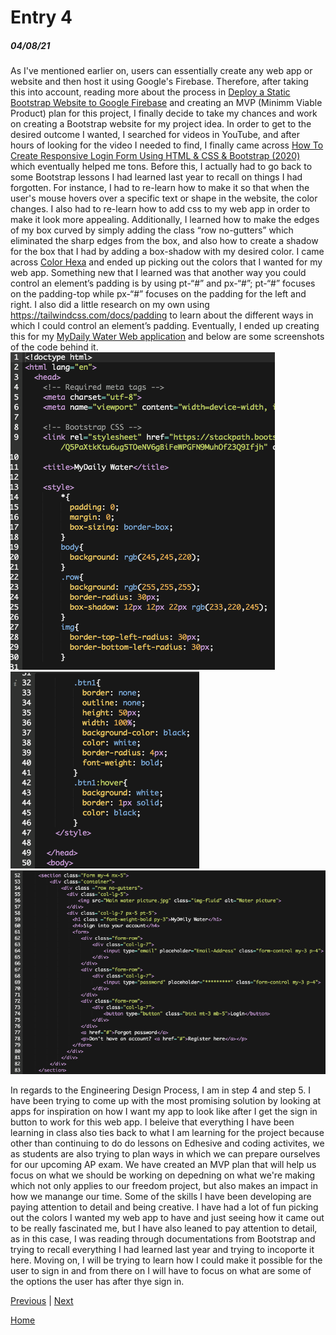 # Entry 4
##### 04/08/21

As I've mentioned earlier on, users can essentially create any web app or website and then host it using Google's Firebase. Therefore, after taking  this into account, reading more about the process in [Deploy a Static Bootstrap Website to Google Firebase](https://betterprogramming.pub/deploying-a-static-bootstrap-website-to-google-firebase-a2eb043ff015) and creating an MVP (Minimm Viable Product) plan for this project, I finally decide to take my chances and work on creating a Bootstrap website for my project idea. 
  In order to get to the desired outcome I wanted, I searched for videos in YouTube, and after hours of looking for the video I needed to find, I finally came across [How To Create Responsive Login Form Using HTML & CSS & Bootstrap (2020)](https://www.youtube.com/watch?v=Bwk-Q_Ua-jM) which eventually helped me tons. Before this, I actually had to go back to some Bootstrap lessons I had learned last year to recall on things I had forgotten. For instance, I had to re-learn how to make it so that when the user's mouse hovers over a specific text or shape in the website, the color changes. I also had to re-learn how to add css to my web app in order to make it look more appealing. Additionally, I learned how to make the edges of my box curved by simply adding the class “row no-gutters” which eliminated the sharp edges from the box, and also how to create a shadow for the box that I had by adding a box-shadow with my desired color. I came across [Color Hexa](https://www.colorhexa.com/f5f5dc) and ended up picking out the colors that I wanted for my web app. Something new that I learned was that another way you could control an element’s padding is by using pt-“#” and px-“#”; pt-“#” focuses on the padding-top while px-“#” focuses on the padding for the left and right. I also did  a little research on my own using https://tailwindcss.com/docs/padding to learn about the different ways in which I could control an element’s padding. Eventually, I ended up creating this for my [MyDaily Water Web application](https://jazmin7822.github.io/freedom-project/#) and below are some screenshots of the code behind it. 
![code](https://github.com/jazminn7822/apcsa-freedom-project/blob/master/img/Blog%20Entry%204%20Code1.png)
![code](https://github.com/jazminn7822/apcsa-freedom-project/blob/master/img/Blog%20Entry%204%20Code2.png)
![code](https://github.com/jazminn7822/apcsa-freedom-project/blob/master/img/Blog%20Entry%204%20Code3.png)

In regards to the Engineering Design Process, I am in step 4 and step 5. I have been trying to come up with the most promising solution by looking at apps for inspiration on how I want my app to look like after I get the sign in button to work for this web app. I beleive that everything I have been learning in class also  ties back to what I am learning for the project because other than continuing to do do lessons on Edhesive and coding activites, we as students are also trying to plan ways in which we can prepare ourselves for our upcoming AP exam. We have created an MVP plan that will help us focus on what we should be working on depedning on what we're making which not only applies to our freedom project, but also makes an impact in how we manange our time. Some of the skills I have been developing are paying attention to detail and being creative. I have had a lot of fun picking out the colors I wanted my web app to have and just seeing how it came out to be really fascinated me, but I have also leaned to pay attention to detail, as in this case, I was reading through documentations from Bootstrap and trying to recall everything I had learned last year and trying to incoporte it here. Moving on, I will be trying to learn how I could make it possible for the user to sign in and from there on I will have to focus on what are some of the options the user has after thye sign in. 

[Previous](entry03.md) | [Next](entry05.md)

[Home](../README.md)
